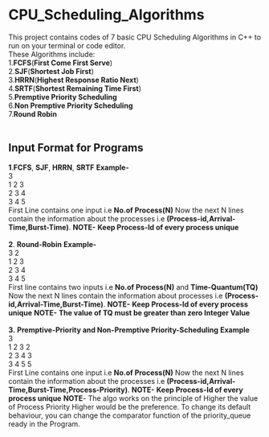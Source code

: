 # CPU_Scheduling_Algorithms
This project contains codes of 7 basic CPU Scheduling Algorithms in C++ to run on your terminal or code editor.<br />
These Algorithms include:<br />
1.**FCFS**(**First Come First Serve**)<br />
2.**SJF**(**Shortest Job First**)<br />
3.**HRRN**(**Highest Response Ratio Next**)<br />
4.**SRTF**(**Shortest Remaining Time First**)<br />
5.**Premptive Priority Scheduling**<br />
6.**Non Premptive Priority Scheduling**<br />
7.**Round Robin** <br />
<br />
## Input Format for Programs
**1**.**FCFS**, **SJF**, **HRRN**, **SRTF**
  **Example-**<br />
   3 <br />
  1 2 3 <br />
  2 3 4 <br />
  3 4 5<br />
   First Line contains one input i.e **No.of Process(N)**
   Now the next N lines contain the information about the processes
  i.e **(Process-id,Arrival-Time,Burst-Time)**. 
  **NOTE-** **Keep Process-Id of every process unique**<br /><br />
**2**. **Round-Robin** 
**Example-**<br />
3 2<br />
1 2 3<br />
2 3 4<br />
3 4 5 <br/>
First line contains two inputs i.e **No.of Process(N)** and **Time-Quantum(TQ)**
Now the next N lines contain the information about processes
i.e **(Process-id,Arrival-Time,Burst-Time)**.
**NOTE-** **Keep Process-Id of every process unique**
	**NOTE-** **The value of TQ must be greater than zero Integer Value**
<br /><br />
**3.** **Premptive-Priority and Non-Premptive Priority-Scheduling**
**Example**<br />
3<br />
1 2 3 2<br />
2 3 4 3<br />
3 4 5 5<br />
First Line contains one input i.e **No.of Process(N)**
   Now the next N lines contain the information about the processes
  i.e **(Process-id,Arrival-Time,Burst-Time,Process-Priority)**.
    **NOTE-** **Keep Process-Id of every process unique**
    **NOTE**- The algo works on the principle of Higher the value of Process Priority
    Higher would be the preference. To change its default behaviour, you can change the comparator function of the priority_queue ready in the Program.

